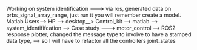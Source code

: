 Working on system identification ---> via ros, generated data on prbs_signal_array_range, just run it you will remember create a model.
Matlab
Users--> HP --> desktop__> Control_kit --> matlab --> system_identififcation --> Case study ---> motor_control
--> ROS2 response plotter, changed the message type to involve to have a stamped data type, 
--> so I will have to refactor all the controllers joint_states

